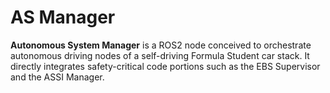 # AS Manager
**Autonomous System Manager** is a ROS2 node conceived to orchestrate autonomous driving nodes of a self-driving Formula Student car stack. It directly integrates safety-critical code portions such as the EBS Supervisor and the ASSI Manager.